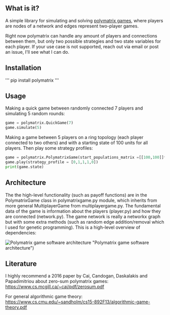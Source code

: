 ## What is it?
A simple library for simulating and solving [polymatrix games](https://en.wikipedia.org/wiki/Succinct_game#Polymatrix_games), where players are nodes of a network and edges represent two-player games.

Right now polymatrix can handle any amount of players and connections between them, but only two possible strategies and two state variables for each player. If your use case is not supported, reach out via email or post an issue, I'll see what I can do.

## Installation
'''
pip install polymatrix
'''

## Usage

Making a quick game between randomly connected 7 players and simulating 5 random rounds:

```python
game = polymatrix.QuickGame(7)
game.simulate(5)
```

Making a game between 5 players on a ring topology (each player connected to two others) and with a starting state of 100 units for all players. Then play some strategy profiles:

```python
game = polymatrix.PolymatrixGame(start_populations_matrix =[[100,100]]*5, topology="ring")
game.play(strategy_profile = [0,1,1,1,0])
print(game.state)
```

## Architecture

The the high-level functionality (such as payoff functions) are in the PolymatrixGame class in polymatrixgame.py module, which inherits from more general MultiplayerGame from multiplayergame.py. The fundamental data of the game is information about the players (player.py) and how they are connected (network.py). The game network is really a networkx graph but with some extra methods (such as random edge addition/removal which I used for genetic programming). This is a high-level overview of dependencies:

![Polymatrix game software architecture](https://github.com/python-polymatrix-games/polymatrix-games/blob/main/corpgame-architecture.png) "Polymatrix game software architecture")


## Literature

I highly recommend a 2016 paper by Cai, Candogan, Daskalakis and Papadimitriou about zero-sum polymatrix games: https://www.cs.mcgill.ca/~cai/pdf/zerosum.pdf

For general algorithmic game theory: https://www.cs.cmu.edu/~sandholm/cs15-892F13/algorithmic-game-theory.pdf


